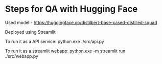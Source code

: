 # Steps for QA with Hugging Face

Used model - https://huggingface.co/distilbert-base-cased-distilled-squad

Deployed using Streamlit

To run it as a API service:
python.exe ./src/api.py

To run it as a streamlit webapp:
python.exe -m streamlit run ./src/webapp.py
